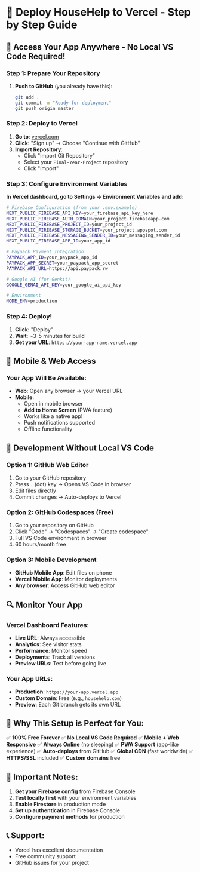 # 🚀 Deploy HouseHelp to Vercel - Step by Step Guide

## 📱 Access Your App Anywhere - No Local VS Code Required!

### Step 1: Prepare Your Repository
1. **Push to GitHub** (you already have this):
   ```bash
   git add .
   git commit -m "Ready for deployment"
   git push origin master
   ```

### Step 2: Deploy to Vercel
1. **Go to**: [vercel.com](https://vercel.com)
2. **Click**: "Sign up" → Choose "Continue with GitHub"
3. **Import Repository**:
   - Click "Import Git Repository"
   - Select your `Final-Year-Project` repository
   - Click "Import"

### Step 3: Configure Environment Variables
**In Vercel dashboard, go to Settings → Environment Variables and add:**

```bash
# Firebase Configuration (from your .env.example)
NEXT_PUBLIC_FIREBASE_API_KEY=your_firebase_api_key_here
NEXT_PUBLIC_FIREBASE_AUTH_DOMAIN=your_project.firebaseapp.com
NEXT_PUBLIC_FIREBASE_PROJECT_ID=your_project_id
NEXT_PUBLIC_FIREBASE_STORAGE_BUCKET=your_project.appspot.com
NEXT_PUBLIC_FIREBASE_MESSAGING_SENDER_ID=your_messaging_sender_id
NEXT_PUBLIC_FIREBASE_APP_ID=your_app_id

# Paypack Payment Integration
PAYPACK_APP_ID=your_paypack_app_id
PAYPACK_APP_SECRET=your_paypack_app_secret
PAYPACK_API_URL=https://api.paypack.rw

# Google AI (for Genkit)
GOOGLE_GENAI_API_KEY=your_google_ai_api_key

# Environment
NODE_ENV=production
```

### Step 4: Deploy!
1. **Click**: "Deploy"
2. **Wait**: ~3-5 minutes for build
3. **Get your URL**: `https://your-app-name.vercel.app`

## 📱 Mobile & Web Access

### Your App Will Be Available:
- **Web**: Open any browser → your Vercel URL
- **Mobile**: 
  - Open in mobile browser
  - **Add to Home Screen** (PWA feature)
  - Works like a native app!
  - Push notifications supported
  - Offline functionality

## 🔄 Development Without Local VS Code

### Option 1: GitHub Web Editor
1. Go to your GitHub repository
2. Press `.` (dot) key → Opens VS Code in browser
3. Edit files directly
4. Commit changes → Auto-deploys to Vercel

### Option 2: GitHub Codespaces (Free)
1. Go to your repository on GitHub
2. Click "Code" → "Codespaces" → "Create codespace"
3. Full VS Code environment in browser
4. 60 hours/month free

### Option 3: Mobile Development
- **GitHub Mobile App**: Edit files on phone
- **Vercel Mobile App**: Monitor deployments
- **Any browser**: Access GitHub web editor

## 🔍 Monitor Your App

### Vercel Dashboard Features:
- **Live URL**: Always accessible
- **Analytics**: See visitor stats
- **Performance**: Monitor speed
- **Deployments**: Track all versions
- **Preview URLs**: Test before going live

### Your App URLs:
- **Production**: `https://your-app.vercel.app`
- **Custom Domain**: Free (e.g., `househelp.com`)
- **Preview**: Each Git branch gets its own URL

## 🎯 Why This Setup is Perfect for You:

✅ **100% Free Forever**
✅ **No Local VS Code Required**
✅ **Mobile + Web Responsive**
✅ **Always Online** (no sleeping)
✅ **PWA Support** (app-like experience)
✅ **Auto-deploys** from GitHub
✅ **Global CDN** (fast worldwide)
✅ **HTTPS/SSL** included
✅ **Custom domains** free

## 🚨 Important Notes:

1. **Get your Firebase config** from Firebase Console
2. **Test locally first** with your environment variables
3. **Enable Firestore** in production mode
4. **Set up authentication** in Firebase Console
5. **Configure payment methods** for production

## 📞 Support:
- Vercel has excellent documentation
- Free community support
- GitHub issues for your project
